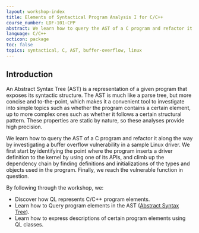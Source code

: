 ```yaml
---
layout: workshop-index
title: Elements of Syntactical Program Analysis I for C/C++
course_number: LDF-101-CPP
abstract: We learn how to query the AST of a C program and refactor it along the way by investigating a buffer overflow vulnerability in a sample Linux driver.
language: C/C++
octicon: package
toc: false
topics: syntactical, C, AST, buffer-overflow, linux
---
```


## Introduction

An Abstract Syntax Tree (AST) is a representation of a given program that exposes its syntactic structure. The AST is much like a parse tree, but more concise and to-the-point, which makes it a convenient tool to investigate into simple topics such as whether the program contains a certain element, up to more complex ones such as whether it follows a certain structural pattern. These properties are static by nature, so these analyses provide high precision.

We learn how to query the AST of a C program and refactor it along the way by investigating a buffer overflow vulnerability in a sample Linux driver. We first start by identifying the point where the program inserts a driver definition to the kernel by using one of its APIs, and climb up the dependency chain by finding definitions and initializations of the types and objects used in the program. Finally, we reach the vulnerable function in question.

By following through the workshop, we:

- Discover how QL represents C/C++ program elements.
- Learn how to Query program elements in the AST ([Abstract Syntax Tree](https://en.wikipedia.org/wiki/Abstract_syntax_tree)).
- Learn how to express descriptions of certain program elements using QL classes.
